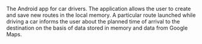 The Android app for car drivers.
The application allows the user to create and save new routes in the local memory. A particular route launched while driving a car informs the user about the planned time of arrival to the destination on the basis of data stored in memory and data from Google Maps.
